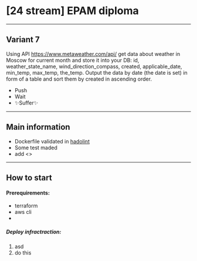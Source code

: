 #  [24 stream] EPAM diploma

---

## Variant 7
Using API https://www.metaweather.com/api/ get data about weather in Moscow for current month and store it into your DB: id, weather_state_name, wind_direction_compass, created, applicable_date, min_temp, max_temp, the_temp. Output the data by date (the date is set) in form of a table and sort them by created in ascending order.

- Push
- Wait
- ✨Suffer✨

---

## Main information

- Dockerfile validated in [hadolint](https://github.com/hadolint/hadolint)
- Some test maded
- add <>

---

## How to start
#### Prerequirements:
- terraform
- aws cli
- 
##### Deploy infractraction:
1. asd
2. do this